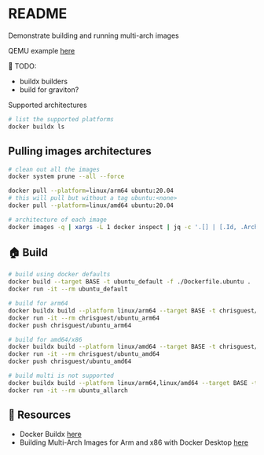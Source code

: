# README

Demonstrate building and running multi-arch images

QEMU example [here](https://github.com/chrisguest75/sysadmin_examples/tree/master/16_qemu)  

📝 TODO:

* buildx builders
* build for graviton?

Supported architectures  

```sh
# list the supported platforms
docker buildx ls   
```

## Pulling images architectures

```sh
# clean out all the images
docker system prune --all --force

docker pull --platform=linux/arm64 ubuntu:20.04 
# this will pull but without a tag ubuntu:<none>
docker pull --platform=linux/amd64 ubuntu:20.04 

# architecture of each image
docker images -q | xargs -L 1 docker inspect | jq -c '.[] | [.Id, .Architecture, .RepoTags[]]'
```

## 🏠 Build

```sh
# build using docker defaults
docker build --target BASE -t ubuntu_default -f ./Dockerfile.ubuntu .
docker run -it --rm ubuntu_default 

# build for arm64
docker buildx build --platform linux/arm64 --target BASE -t chrisguest/ubuntu_arm64 -f ./Dockerfile.ubuntu .
docker run -it --rm chrisguest/ubuntu_arm64 
docker push chrisguest/ubuntu_arm64  

# build for amd64/x86
docker buildx build --platform linux/amd64 --target BASE -t chrisguest/ubuntu_amd64 -f ./Dockerfile.ubuntu .
docker run -it --rm chrisguest/ubuntu_amd64 
docker push chrisguest/ubuntu_amd64 

# build multi is not supported 
docker buildx build --platform linux/arm64,linux/amd64 --target BASE -t ubuntu_allarch -f ./Dockerfile.ubuntu .
docker run -it --rm ubuntu_allarch
```

## 👀 Resources

* Docker Buildx [here](https://docs.docker.com/buildx/working-with-buildx/)
* Building Multi-Arch Images for Arm and x86 with Docker Desktop [here](https://www.docker.com/blog/multi-arch-images/)
